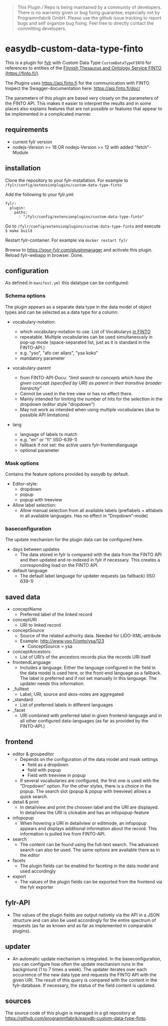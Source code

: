 > This Plugin / Repo is being maintained by a community of developers.
There is no warranty given or bug fixing guarantee; especially not by
Programmfabrik GmbH. Please use the github issue tracking to report bugs
and self organize bug fixing. Feel free to directly contact the committing
developers.

# easydb-custom-data-type-finto

This is a plugin for [fylr](https://documentation.fylr.cloud/docs) with Custom Data Type `CustomDataTypeFINTO` for references to entities of the [Finnish Thesaurus and Ontology Service FINTO (https://finto.fi/)](https://finto.fi/).

The Plugins uses <https://api.finto.fi> for the communication with FINTO. Inspect the Swagger-documentation here: <https://api.finto.fi/doc/>

The parameters of this plugin are based very closely on the parameters of the FINTO API. This makes it easier to interpret the results and in some places also explains features that are not possible or features that appear to be implemented in a complicated manner.

## requirements
- current fylr version
- nodejs-Version >= 18 OR nodejs-Version >= 12 with added "fetch"-Module

## installation
Clone the repository to your fylr-installation. For example to `/fylr/config/extensionplugins/custom-data-type-finto`

Add the following to your fylr.yml
```
fylr:
  plugin:
    paths:
      - "/fylr/config/extensionplugins/custom-data-type-finto"
```

Go to `/fylr/config/extensionplugins/custom-data-type-finto` and execute `$ make build`

Restart fylr-container. For example via `docker restart fylr`

Browse to <https://your-fylr.com/pluginmanager> and activate this plugin. Reload fylr-webapp in browser. Done.

## configuration

As defined in `manifest.yml` this datatype can be configured:

### Schema options
The plugin appears as a separate data type in the data model of object types and can be selected as a data type for a column.

* vocabulary-notation:
  * which vocabulary-notation to use. List of Vocabularys [in FINTO](https://api.finto.fi/rest/v1/vocabularies?lang=en)
  * repeatable. Multiple vocabularies can be used simultaneously in pop-up mode (space-separated list, just as it is standard in the FINTO-API.)
  * e.g. "yso", "afo cer allars", "ysa koko"
  * mandatory parameter

* vocabulary-parent
  * from FINTO-API-Docu: *“limit search to concepts which have the given concept (specified by URI) as parent in their transitive broader hierarchy”*
  * Cannot be used in the tree view or has no effect there.
  * Mainly intended for limiting the number of hits for the selection in the dropdown (editor style "dropdown")
  * May not work as intended when using multiple vocabularies (due to possible API limitations)

* lang
  * language of labels to match
  * e.g. "en" or "fi" (ISO-639-1)
  * fallback if not set: the active users fylr-frontendlanguage
  * optional parameter


### Mask options
Contains the feature options provided by easydb by default.

* Editor-style:
  * dropdown
  * popup
  * popup with treeview
* Allow label selection:
  * Allow manual selection from all available labels (preflabels + altlabels in all available languages. Has no effect in “Dropdown”-mode)


### baseconfiguration
The update mechanism for the plugin data can be configured here.

* days between updates
  * The data stored in fylr is compared with the data from the FINTO API and then updated and re-indexed in fylr if necessary. This creates a corresponding load on the FINTO API.
* default language
  * The default label language for updater requests (as fallback) (ISO 639-1)


## saved data
* conceptName
    * Preferred label of the linked record
* conceptURI
    * URI to linked record
* conceptSource
    * Source of the related authority data. Needed for LIDO-XML-attribute
    * Example: http://www.yso.fi/onto/ysa/123
       * ConceptSource = ysa
* conceptAncestors
    * List of URI’s of the ancestors records plus the records URI itself
* frontendLanguage
  * Includes a language. Either the language configured in the field in the data model is used here, or the front-end language as a fallback. The label is preferred and if not set manually in this language. The updater needs this information.
* _fulltext
    * Label, URI, source and skos-notes are aggregated
* _standard
    * List of preferred labels in different languages
* _facet
    * URI combined with preferred label in given frontend-language and in all other configured data-languages (as far as provided by the FINTO-API.)


## frontend
* editor & groupeditor
  * Depends on the configuration of the data model and mask settings
    * field as a dropdown
    * field with popup
    * Field with treeview in popup
  * If several vocabularies are configured, the first one is used with the "Dropdown" option. For the other styles, there is a choice in the popup. The search slot (popup & popup with treeview) allows a quick search.
* detail & print
  * In detailview and print the choosen label and the URI are displayed. In detailview the URI is clickable and has an infopopup-feature
* infopopup
  * When hovering a URI in detailview or editmode, an infopopup appears and displays additional information about the record. This information is pulled live from FINTO-API.
* search
  * The content can be found using the full-text search. The advanced search can also be used. The same options are available there as in the editor
* facets
  * The plugin fields can be enabled for faceting in the data model and used accordingly
* export
  * The values of the plugin fields can be exported from the frontend via the fylr exporter


## fylr-API
* The values of the plugin fields are output natively via the API in a JSON structure and can also be used accordingly for the entire spectrum of requests (as far as known and as far as implemented in comparable plugins).



## updater
* An automatic update mechanism is integrated. In the baseconfiguration, you can configure how often the update mechanism runs in the background (1 to 7 times a week). The updater iterates over each occurrence of the new data type and requests the FINTO API with the given URI. The result of this query is compared with the content in the fylr-database. If necessary, the status of the field content is updated.




## sources

The source code of this plugin is managed in a git repository at <https://github.com/programmfabrik/easydb-custom-data-type-finto>.
